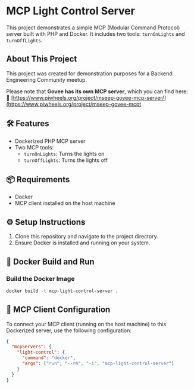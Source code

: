 # MCP Light Control Server

This project demonstrates a simple MCP (Modular Command Protocol) server built with PHP and Docker. It includes two tools: `turnOnLights` and `turnOffLights`.

## About This Project

This project was created for demonstration purposes for a Backend Engineering Community meetup.

Please note that **Govee has its own MCP server**, which you can find here:  
🔗 [https://www.piwheels.org/project/mseep-govee-mcp-server/](https://www.piwheels.org/project/mseep-govee-mcpt

## 🛠️ Features

- Dockerized PHP MCP server
- Two MCP tools:
    - `turnOnLights`: Turns the lights on
    - `turnOffLights`: Turns the lights off

## 📦 Requirements

- Docker
- MCP client installed on the host machine

## ⚙️ Setup Instructions

1. Clone this repository and navigate to the project directory.
2. Ensure Docker is installed and running on your system.

## 🐳 Docker Build and Run

### Build the Docker Image

```bash
docker build -t mcp-light-control-server .
```

## 🔌 MCP Client Configuration

To connect your MCP client (running on the host machine) to this Dockerized server, use the following configuration:

```json
{
  "mcpServers": {
    "light-control": {
      "command": "docker",
      "args": ["run", "--rm", "-i", "mcp-light-control-server"]
    }
  }
}
```